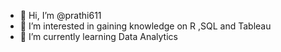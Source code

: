 - 👋 Hi, I’m @prathi611
- 👀 I’m interested in gaining knowledge on R ,SQL and Tableau
- 🌱 I’m currently learning Data Analytics


<!---
prathi611/prathi611 is a ✨ special ✨ repository because its `README.md` (this file) appears on your GitHub profile.
You can click the Preview link to take a look at your changes.
--->
